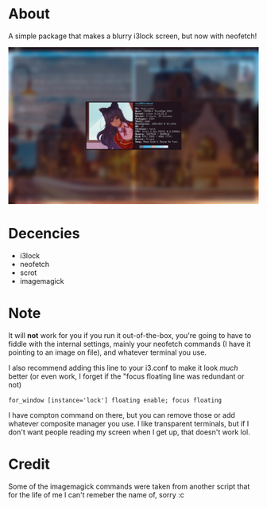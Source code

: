 # About

A simple package that makes a blurry i3lock screen, but now with neofetch!

![](2018-03-09-17-59-33.png)

# Decencies

* i3lock
* neofetch
* scrot
* imagemagick

# Note

It will **not** work for you if you run it out-of-the-box, you're going to
have to fiddle with the internal settings, mainly your neofetch commands (I
have it pointing to an image on file), and whatever terminal you use.

I also recommend adding this line to your i3.conf to make it look *much* better
(or even work, I forget if the "focus floating line was redundant or not)

    for_window [instance='lock'] floating enable; focus floating

I have compton command on there, but you can remove those or add whatever
composite manager you use. I like transparent terminals, but if I don't
want people reading my screen when I get up, that doesn't work lol.

# Credit

Some of the imagemagick commands were taken from another script that for the
life of me I can't remeber the name of, sorry :c
